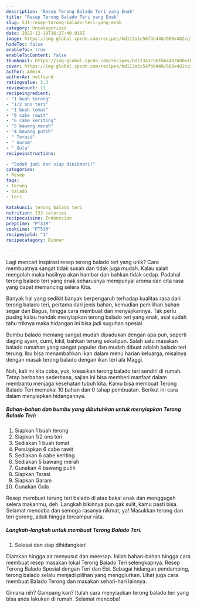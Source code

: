 ```yaml
---
description: "Resep Terong Balado Teri yang Enak"
title: "Resep Terong Balado Teri yang Enak"
slug: 531-resep-terong-balado-teri-yang-enak
category: Uncategorized
date: 2022-12-19T16:27:40.019Z
image: https://img-global.cpcdn.com/recipes/bd113a1c56fbb448/680x482cq70/terong-balado-teri-foto-resep-utama.jpg
hideToc: false
enableToc: true
enableTocContent: false
thumbnail: https://img-global.cpcdn.com/recipes/bd113a1c56fbb448/680x482cq70/terong-balado-teri-foto-resep-utama.jpg
cover: https://img-global.cpcdn.com/recipes/bd113a1c56fbb448/680x482cq70/terong-balado-teri-foto-resep-utama.jpg
author: Admin
authorAv: notfound
ratingvalue: 3.3
reviewcount: 11
recipeingredient:
- "1 buah terong"
- "1/2 ons teri"
- "1 buah tomat"
- "6 cabe rawit"
- "6 cabe keriting"
- "5 bawang merah"
- "4 bawang putih"
- " Terasi"
- " Garam"
- " Gula"
recipeinstructions:

- "Sudah jadi dan siap dinikmati!"
categories:
- Resep
tags:
- terong
- balado
- teri

katakunci: terong balado teri 
nutrition: 233 calories
recipecuisine: Indonesian
preptime: "PT31M"
cooktime: "PT53M"
recipeyield: "1"
recipecategory: Dinner

---
```





Lagi mencari inspirasi resep terong balado teri yang unik? Cara membuatnya sangat tidak susah dan tidak juga mudah. Kalau salah mengolah maka hasilnya akan hambar dan bahkan tidak sedap. Padahal terong balado teri yang enak seharusnya mempunyai aroma dan cita rasa yang dapat memancing selera Kita.





Banyak hal yang sedikit banyak berpengaruh terhadap kualitas rasa dari terong balado teri, pertama dari jenis bahan, kemudian pemilihan bahan segar dan Bagus, hingga cara membuat dan menyajikannya. Tak perlu pusing kalau hendak menyiapkan terong balado teri yang enak,      asal sudah tahu triknya maka hidangan ini bisa jadi suguhan spesial.














Bumbu balado memang sangat mudah dipadukan dengan apa pun, seperti daging ayam, cumi, kikil, bahkan terung sekalipun. Salah satu masakan balado rumahan yang sangat populer dan mudah dibuat adalah balado teri terung. Ibu bisa menambahkan ikan dalam menu harian keluarga, misalnya dengan masak terong balado dengan ikan teri ala Maggi.






Nah, kali ini kita coba, yuk, kreasikan terong balado teri sendiri di rumah. Tetap berbahan sederhana, sajian ini bisa memberi manfaat dalam membantu menjaga kesehatan tubuh kita. Kamu bisa membuat Terong Balado Teri memakai 10 bahan dan 0 tahap pembuatan. Berikut ini cara dalam menyiapkan hidangannya.

<!--inarticleads1-->

##### Bahan-bahan dan bumbu yang dibutuhkan untuk menyiapkan Terong Balado Teri:

1. Siapkan 1 buah terong
1. Siapkan 1/2 ons teri
1. Sediakan 1 buah tomat
1. Persiapkan 6 cabe rawit
1. Sediakan 6 cabe keriting
1. Sediakan 5 bawang merah
1. Gunakan 4 bawang putih
1. Siapkan  Terasi
1. Siapkan  Garam
1. Gunakan  Gula


Resep membuat terung teri balado di atas bakal enak dan menggugah selera makanmu, deh. Langkah bikinnya pun gak sulit, kamu pasti bisa. Selamat mencoba dan semoga rasanya nikmat, ya! Masukkan terong dan teri goreng, aduk hingga tercampur rata. 

<!--inarticleads2-->

##### Langkah-langkah untuk membuat Terong Balado Teri:


1. Selesai dan siap dihidangkan!

Diamkan hingga air menyusut dan meresap. Inilah bahan-bahan hingga cara membuat resep masakan lokal Terong Balado Teri selengkapnya. Resep Terong Balado Spesial dengan Teri dan Ebi. Sebagai hidangan pendamping, terong balado selalu menjadi pilihan yang menggiurkan. Lihat juga cara membuat Balado Terong dan masakan sehari-hari lainnya. 

Gimana nih? Gampang kan? Itulah cara menyiapkan terong balado teri yang bisa anda lakukan di rumah. Selamat mencoba!
